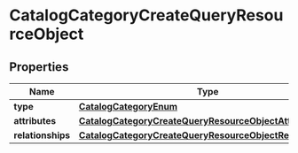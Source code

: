 # CatalogCategoryCreateQueryResourceObject

## Properties
Name | Type | Description | Notes
------------ | ------------- | ------------- | -------------
**type** | [**CatalogCategoryEnum**](CatalogCategoryEnum.md) |  | 
**attributes** | [**CatalogCategoryCreateQueryResourceObjectAttributes**](CatalogCategoryCreateQueryResourceObjectAttributes.md) |  | 
**relationships** | [**CatalogCategoryCreateQueryResourceObjectRelationships**](CatalogCategoryCreateQueryResourceObjectRelationships.md) |  |  [optional]
